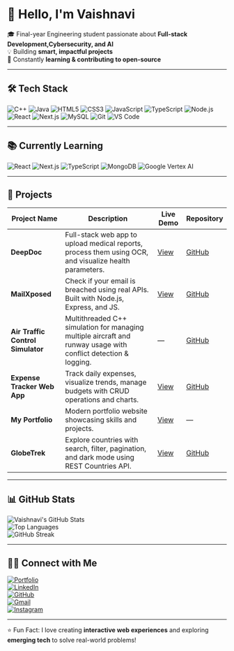 # 👋 Hello, I'm Vaishnavi

🎓 Final-year Engineering student passionate about **Full-stack Development,Cybersecurity, and AI**  
💡 Building **smart, impactful projects**  
🚀 Constantly **learning & contributing to open-source**

---

## 🛠️ Tech Stack

![C++](https://img.shields.io/badge/C++-00599C?style=for-the-badge&logo=cplusplus&logoColor=white)
![Java](https://img.shields.io/badge/Java-ED8B00?style=for-the-badge&logo=java&logoColor=white)
![HTML5](https://img.shields.io/badge/HTML5-E34F26?style=for-the-badge&logo=html5&logoColor=white)
![CSS3](https://img.shields.io/badge/CSS3-1572B6?style=for-the-badge&logo=css3&logoColor=white)
![JavaScript](https://img.shields.io/badge/JavaScript-F7DF1E?style=for-the-badge&logo=javascript&logoColor=black)
![TypeScript](https://img.shields.io/badge/TypeScript-3178C6?style=for-the-badge&logo=typescript&logoColor=white)
![Node.js](https://img.shields.io/badge/Node.js-339933?style=for-the-badge&logo=nodedotjs&logoColor=white)
![React](https://img.shields.io/badge/React-61DAFB?style=for-the-badge&logo=react&logoColor=black)
![Next.js](https://img.shields.io/badge/Next.js-000000?style=for-the-badge&logo=nextdotjs&logoColor=white)
![MySQL](https://img.shields.io/badge/MySQL-4479A1?style=for-the-badge&logo=mysql&logoColor=white)
![Git](https://img.shields.io/badge/Git-F05032?style=for-the-badge&logo=git&logoColor=white)
![VS Code](https://img.shields.io/badge/VS%20Code-007ACC?style=for-the-badge&logo=visual-studio-code&logoColor=white)

---

## 📚 Currently Learning

![React](https://img.shields.io/badge/React-61DAFB?style=for-the-badge&logo=react&logoColor=black)
![Next.js](https://img.shields.io/badge/Next.js-000000?style=for-the-badge&logo=nextdotjs&logoColor=white)
![TypeScript](https://img.shields.io/badge/TypeScript-3178C6?style=for-the-badge&logo=typescript&logoColor=white)
![MongoDB](https://img.shields.io/badge/MongoDB-47A248?style=for-the-badge&logo=mongodb&logoColor=white)
![Google Vertex AI](https://img.shields.io/badge/Vertex%20AI-F9AB00?style=for-the-badge&logo=google&logoColor=white)

---

## 📁 Projects

| Project Name | Description | Live Demo | Repository |
| ------------ | ----------- | --------- | ---------- |
| **DeepDoc** | Full-stack web app to upload medical reports, process them using OCR, and visualize health parameters. | [View](https://github.com/Vaishnaviiii-23/DeepDoc) | [GitHub](https://github.com/Vaishnaviiii-23/DeepDoc) |
| **MailXposed** | Check if your email is breached using real APIs. Built with Node.js, Express, and JS. | [View](https://mailxposed.onrender.com) | [GitHub](https://github.com/Vaishnaviiii-23/MailXposed) |
| **Air Traffic Control Simulator** | Multithreaded C++ simulation for managing multiple aircraft and runway usage with conflict detection & logging. | — | [GitHub](https://github.com/Vaishnaviiii-23/AirTrafficSimulator) |
| **Expense Tracker Web App** | Track daily expenses, visualize trends, manage budgets with CRUD operations and charts. | [View](https://vaishnaviiii-23.github.io/Expense-Tracker/) | [GitHub](https://github.com/Vaishnaviiii-23/Expense-Tracker) |
| **My Portfolio** | Modern portfolio website showcasing skills and projects. | [View](https://vaishnavi-poojari.vercel.app/) | — |
| **GlobeTrek** | Explore countries with search, filter, pagination, and dark mode using REST Countries API. | [View](https://vaishnaviiii-23.github.io/GlobeTrek) | [GitHub](https://github.com/Vaishnaviiii-23/GlobeTrek) |

---

## 📊 GitHub Stats

![Vaishnavi's GitHub Stats](https://github-readme-stats.vercel.app/api?username=Vaishnaviiii-23&show_icons=true&theme=radical)  
![Top Languages](https://github-readme-stats.vercel.app/api/top-langs/?username=Vaishnaviiii-23&layout=compact&theme=radical)  
![GitHub Streak](https://github-readme-streak-stats.herokuapp.com/?user=Vaishnaviiii-23&theme=radical)

---

## 👩‍💻 Connect with Me

[![Portfolio](https://img.shields.io/badge/Portfolio-FF6F61?style=for-the-badge&logo=vercel&logoColor=white)](https://vaishnavi-poojari.vercel.app/)  
[![LinkedIn](https://img.shields.io/badge/LinkedIn-0077B5?style=for-the-badge&logo=linkedin&logoColor=white)](https://www.linkedin.com/in/vaishnavi-p-poojari)  
[![GitHub](https://img.shields.io/badge/GitHub-181717?style=for-the-badge&logo=github&logoColor=white)](https://github.com/Vaishnaviiii-23)  
[![Gmail](https://img.shields.io/badge/Gmail-D14836?style=for-the-badge&logo=gmail&logoColor=white)](mailto:vaishnaviipoojari@gmail.com)  
[![Instagram](https://img.shields.io/badge/Instagram-E4405F?style=for-the-badge&logo=instagram&logoColor=white)](https://www.instagram.com/vaishnaaviiii_/)

---

⭐ Fun Fact: I love creating **interactive web experiences** and exploring **emerging tech** to solve real-world problems!

